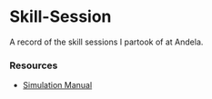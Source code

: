 # Skill-Session
A record of the skill sessions I partook of at Andela.

### Resources
* [Simulation Manual](https://docs.google.com/document/d/1R36YL_KDyOQV7S4GV0_FXyeV3_-O6n8XFyzzvMfTl48/edit#)
